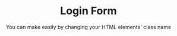 
<p align="center">
	<a href="" title="">
	</a>
</p>
</hr>
<br>
<p align="center">
	<h1 align="center">Login Form</h1>
</p>
<p align="center">You can make easily by changing your HTML elements' class name</p>


</p>

<br>

<br>
